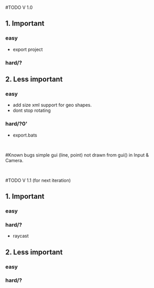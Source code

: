 #TODO V 1.0
## 1. Important
### easy
- export project

### hard/?

## 2. Less important
### easy
- add size xml support for geo shapes.
- dont stop rotating

### hard/?0'
- export.bats

<br>

#Known bugs
simple gui (line, point) not drawn from gui() in Input & Camera.

<br>

#TODO V 1.1 (for next iteration)
## 1. Important
### easy

### hard/?
- raycast

## 2. Less important
### easy

### hard/?